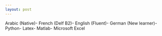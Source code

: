 ```yaml
---
layout: post
---
```


Arabic (Native)-
French (Delf B2)-
English (Fluent)-
German (New learner)- 
Python-
Latex-
Matlab-
Microsoft Excel 
